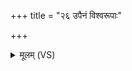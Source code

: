 +++
title = "२६ उपैनं विश्वरूपाः"

+++
<details><summary>मूलम् (VS)</summary>

उपै॑नं वि॒श्वरू॑पाः॒ सर्व॑रूपाः प॒शव॑स्तिष्ठन्ति॒ य ए॒वं वेद॑ ॥
</details>